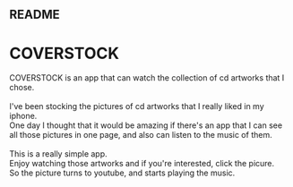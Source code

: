 ## README

# COVERSTOCK
COVERSTOCK is an app that can watch the collection of cd artworks that I chose.<br>
<br>
I've been stocking the pictures of cd artworks that I really liked in my iphone.<br>
One day I thought that it would be amazing if there's an app that I can see all those pictures in one page,
and also can listen to the music of them.<br>
<br> 
This is a really simple app.<br>
Enjoy watching those artworks and if you're interested, click the picure.<br>
So the picture turns to youtube, and starts playing the music.



